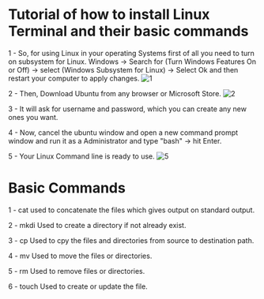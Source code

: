 # Tutorial of how to install Linux Terminal and their basic commands

1 - So, for using Linux in your operating Systems first of all you need to turn on subsystem for Linux.
    Windows -> Search for (Turn Windows Features On or Off) -> select (Windows Subsystem for Linux) -> Select Ok and then restart your computer to apply changes.
    ![1](https://user-images.githubusercontent.com/47186806/110260903-fa43a280-7fa5-11eb-85b5-1e6359363e11.PNG)

    
2 - Then, Download Ubuntu from any browser or Microsoft Store.
![2](https://user-images.githubusercontent.com/47186806/110260921-09c2eb80-7fa6-11eb-9633-8e7296859624.PNG)


3 - It will ask for username and password, which you can create any new ones you want.

4 - Now, cancel the ubuntu window and open a new command prompt window and run it as a Administrator
    and type "bash" -> hit Enter. 

5 - Your Linux Command line is ready to use.
![5](https://user-images.githubusercontent.com/47186806/110260926-0d567280-7fa6-11eb-804a-544a8847686c.PNG)


# Basic Commands
1 - cat
    used to concatenate the files which gives output on standard output.
   
2 - mkdi
    Used to create a directory if not already exist.
    
3 - cp
    Used to cpy the files and directories from source to destination path.
    
4 - mv
    Used to move the files or directories.
    
5 - rm
    Used to remove files or directories.
    
6 - touch
    Used to create or update the file.
    
 
    
    
